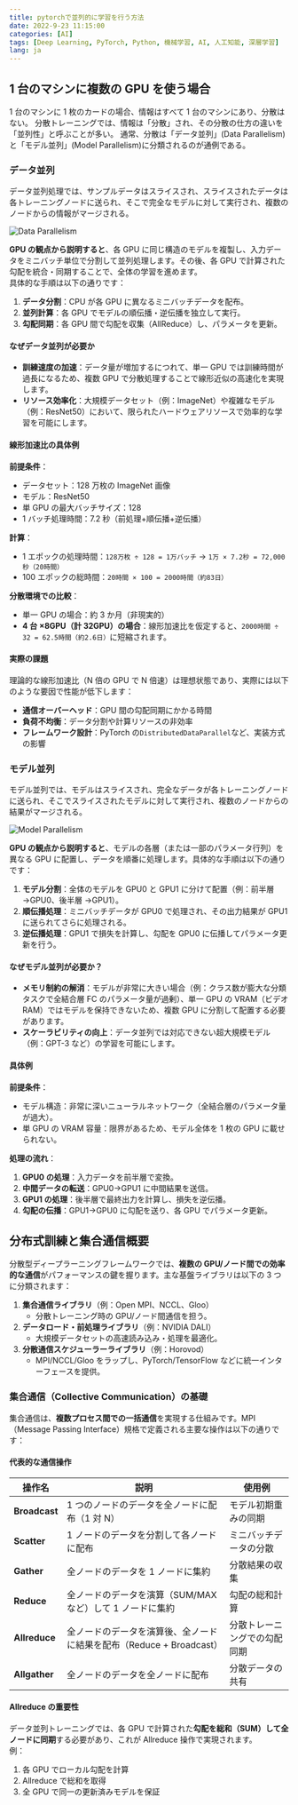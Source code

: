 ```yaml
---
title: pytorchで並列的に学習を行う方法
date: 2022-9-23 11:15:00
categories: [AI]
tags: [Deep Learning, PyTorch, Python, 機械学習, AI, 人工知能, 深層学習]
lang: ja
---
```


## 1 台のマシンに複数の GPU を使う場合

1 台のマシンに 1 枚のカードの場合、情報はすべて 1 台のマシンにあり、分散はない。
分散トレーニングでは、情報は「分散」され、その分散の仕方の違いを「並列性」と呼ぶことが多い。 通常、分散は「データ並列」(Data Parallelism)と「モデル並列」(Model Parallelism)に分類されるのが通例である。

### データ並列

データ並列処理では、サンプルデータはスライスされ、スライスされたデータは各トレーニングノードに送られ、そこで完全なモデルに対して実行され、複数のノードからの情報がマージされる。

![Data Parallelism](/assert/dp_and_ddp/data_pa.png)

**GPU の観点から説明すると**、各 GPU に同じ構造のモデルを複製し、入力データをミニバッチ単位で分割して並列処理します。その後、各 GPU で計算された勾配を統合・同期することで、全体の学習を進めます。  
具体的な手順は以下の通りです：

1. **データ分割**：CPU が各 GPU に異なるミニバッチデータを配布。
2. **並列計算**：各 GPU でモデルの順伝播・逆伝播を独立して実行。
3. **勾配同期**：各 GPU 間で勾配を収集（AllReduce）し、パラメータを更新。

#### なぜデータ並列が必要か

- **訓練速度の加速**：データ量が増加するにつれて、単一 GPU では訓練時間が過長になるため、複数 GPU で分散処理することで線形近似の高速化を実現します。
- **リソース効率化**：大規模データセット（例：ImageNet）や複雑なモデル（例：ResNet50）において、限られたハードウェアリソースで効率的な学習を可能にします。

#### 線形加速比の具体例

**前提条件**：

- データセット：128 万枚の ImageNet 画像
- モデル：ResNet50
- 単 GPU の最大バッチサイズ：128
- 1 バッチ処理時間：7.2 秒（前処理+順伝播+逆伝播）

**計算**：

- 1 エポックの処理時間：`128万枚 ÷ 128 = 1万バッチ` → `1万 × 7.2秒 = 72,000秒（20時間）`
- 100 エポックの総時間：`20時間 × 100 = 2000時間（約83日）`

**分散環境での比較**：

- 単一 GPU の場合：約 3 か月（非現実的）
- **4 台 ×8GPU（計 32GPU）の場合**：線形加速比を仮定すると、`2000時間 ÷ 32 = 62.5時間（約2.6日）`に短縮されます。

#### 実際の課題

理論的な線形加速比（N 倍の GPU で N 倍速）は理想状態であり、実際には以下のような要因で性能が低下します：

- **通信オーバーヘッド**：GPU 間の勾配同期にかかる時間
- **負荷不均衡**：データ分割や計算リソースの非効率
- **フレームワーク設計**：PyTorch の`DistributedDataParallel`など、実装方式の影響

### モデル並列

モデル並列では、モデルはスライスされ、完全なデータが各トレーニングノードに送られ、そこでスライスされたモデルに対して実行され、複数のノードからの結果がマージされる。

![Model Parallelism](/assert/dp_and_ddp/model_pa.png)

**GPU の観点から説明すると**、モデルの各層（または一部のパラメータ行列）を異なる GPU に配置し、データを順番に処理します。具体的な手順は以下の通りです：

1. **モデル分割**：全体のモデルを GPU0 と GPU1 に分けて配置（例：前半層 →GPU0、後半層 →GPU1）。
2. **順伝播処理**：ミニバッチデータが GPU0 で処理され、その出力結果が GPU1 に送られてさらに処理される。
3. **逆伝播処理**：GPU1 で損失を計算し、勾配を GPU0 に伝播してパラメータ更新を行う。

#### なぜモデル並列が必要か？

- **メモリ制約の解消**：モデルが非常に大きい場合（例：クラス数が膨大な分類タスクで全結合層 FC のパラメータ量が過剰）、単一 GPU の VRAM（ビデオ RAM）ではモデルを保持できないため、複数 GPU に分割して配置する必要があります。
- **スケーラビリティの向上**：データ並列では対応できない超大規模モデル（例：GPT-3 など）の学習を可能にします。

#### 具体例

**前提条件**：

- モデル構造：非常に深いニューラルネットワーク（全結合層のパラメータ量が過大）。
- 単 GPU の VRAM 容量：限界があるため、モデル全体を 1 枚の GPU に載せられない。

**処理の流れ**：

1. **GPU0 の処理**：入力データを前半層で変換。
2. **中間データの転送**：GPU0→GPU1 に中間結果を送信。
3. **GPU1 の処理**：後半層で最終出力を計算し、損失を逆伝播。
4. **勾配の伝播**：GPU1→GPU0 に勾配を送り、各 GPU でパラメータ更新。

## 分布式訓練と集合通信概要

分散型ディープラーニングフレームワークでは、**複数の GPU/ノード間での効率的な通信**がパフォーマンスの鍵を握ります。主な基盤ライブラリは以下の 3 つに分類されます：

1. **集合通信ライブラリ**（例：Open MPI、NCCL、Gloo）
   - 分散トレーニング時の GPU/ノード間通信を担う。
2. **データロード・前処理ライブラリ**（例：NVIDIA DALI）
   - 大規模データセットの高速読み込み・処理を最適化。
3. **分散通信スケジューラーライブラリ**（例：Horovod）
   - MPI/NCCL/Gloo をラップし、PyTorch/TensorFlow などに統一インターフェースを提供。

### 集合通信（Collective Communication）の基礎

集合通信は、**複数プロセス間での一括通信**を実現する仕組みです。MPI（Message Passing Interface）規格で定義される主要な操作は以下の通りです：

#### 代表的な通信操作

| 操作名        | 説明                                                                 | 使用例                       |
| ------------- | -------------------------------------------------------------------- | ---------------------------- |
| **Broadcast** | 1 つのノードのデータを全ノードに配布（1 対 N）                       | モデル初期重みの同期         |
| **Scatter**   | 1 ノードのデータを分割して各ノードに配布                             | ミニバッチデータの分散       |
| **Gather**    | 全ノードのデータを 1 ノードに集約                                    | 分散結果の収集               |
| **Reduce**    | 全ノードのデータを演算（SUM/MAX など）して 1 ノードに集約            | 勾配の総和計算               |
| **Allreduce** | 全ノードのデータを演算後、全ノードに結果を配布（Reduce + Broadcast） | 分散トレーニングでの勾配同期 |
| **Allgather** | 全ノードのデータを全ノードに配布                                     | 分散データの共有             |

#### Allreduce の重要性

データ並列トレーニングでは、各 GPU で計算された**勾配を総和（SUM）して全ノードに同期**する必要があり、これが Allreduce 操作で実現されます。  
例：

1. 各 GPU でローカル勾配を計算
2. Allreduce で総和を取得
3. 全 GPU で同一の更新済みモデルを保証
